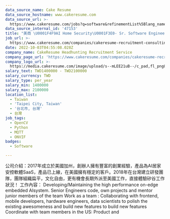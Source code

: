 ```yaml
---
data_source_name: Cake Resume
data_source_hostname: www.cakeresume.com
data_source_url: >-
  https://www.cakeresume.com/jobs?q=software&refinementList%5Blang_name%5D%5B0%5D=English&refinementList%5Bsalary_type%5D=per_year&range%5Bsalary_range%5D%5Bmin%5D=1000000&page=2
data_source_internal_id: '47153'
title: "美商 \U0001F4F9AI Home Security\U0001F3E0- Sr. Software Engineer(Python, ONVIF)- TL"
job_url: >-
  https://www.cakeresume.com/companies/cakeresume-recruitment-consulting/jobs/ai-home-security-sr-embedded-engineer-tl
date: 2022-10-03T04:55:08.028Z
company_name: CakeResume Headhunting Recruitment Service
company_page_url: 'https://www.cakeresume.com/companies/cakeresume-recruitment-consulting'
company_logo_url: >-
  https://media.cakeresume.com/image/upload/s--mLEE21uB--/c_pad,fl_png8,h_200,w_200/v1620881212/vdbipassrdfr8omwzeq6.png
salary_text: TWD1400000 - TWD2100000
salary_currency: TWD
salary_type: per_year
salary_min: 1400000
salary_max: 2100000
location_list:
  - Taiwan
  - 'Taipei City, Taiwan'
  - '台北市, 台灣'
  - 台灣
job_tags:
  - OpenCV
  - Python
  - MQTT
  - ONVIF
badges:
  - Software

---
```


公司介紹：2017年成立於美國加州，創辦人擁有豐富的創業經驗，產品為AI居家安控軟體SaaS，產品已上線，在美國擁有穩定的客戶。2018年在台灣建立研發團隊，團隊組織扁平，文化自由，更有機會長期外派至美國工作，直接體驗矽谷工作狀況！ 工作內容： Developing/Maintaining the high performance on-edge embedded AIsystem. Senior Engineers code, own projects and mentor junior members of the team Work as a team : Collaborating with frontend, mobile developers, hardware engineers, data scientists to polish the existing awesomeness and build new features to build new features Coordinate with team members in the US: Product and